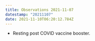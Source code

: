 ```yaml
---
title: Observations 2021-11-07
datestamp: "20211107"
date: 2021-11-10T06:20:12.784Z
---
```

* Resting post COVID vaccine booster.